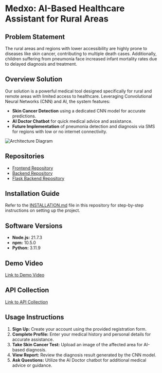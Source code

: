 # Medxo: AI-Based Healthcare Assistant for Rural Areas

## Problem Statement
The rural areas and regions with lower accessibility are highly prone to diseases like skin cancer, contributing to multiple death cases. Additionally, children suffering from pneumonia face increased infant mortality rates due to delayed diagnosis and treatment.

## Overview Solution
Our solution is a powerful medical tool designed specifically for rural and remote areas with limited access to healthcare. Leveraging Convolutional Neural Networks (CNN) and AI, the system features:
- **Skin Cancer Detection** using a dedicated CNN model for accurate predictions.
- **AI Doctor Chatbot** for quick medical advice and assistance.
- **Future Implementation** of pneumonia detection and diagnosis via SMS for regions with low or no internet connectivity.

![Architecture Diagram](![Architecture](https://github.com/user-attachments/assets/0319ca8c-52f4-4f8a-a4d5-14476afc28b4)
)

## Repositories
- [Frontend Repository](https://github.com/Utkarsh-Anandani/hackathon-skin-cancer-detection-frontend)
- [Backend Repository](https://github.com/Utkarsh-Anandani/hackathon-skin-cancer-detection-backend)
- [Flask Backend Repository](https://github.com/Utkarsh-Anandani/hackathon-skin-cancer-detection-DL-backend)

## Installation Guide
Refer to the [INSTALLATION.md](#) file in this repository for step-by-step instructions on setting up the project.

## Software Versions
- **Node.js:** 21.7.3  
- **npm:** 10.5.0  
- **Python:** 3.11.9  

## Demo Video
[Link to Demo Video](#)

## API Collection
[Link to API Collection]([#](https://www.postman.com/utkarsh-anandani/e-hackathon/overview))

## Usage Instructions
1. **Sign Up:** Create your account using the provided registration form.
2. **Complete Profile:** Enter your medical history and personal details for accurate assistance.
3. **Take Skin Cancer Test:** Upload an image of the affected area for AI-based diagnosis.
4. **View Report:** Review the diagnosis result generated by the CNN model.
5. **Ask Questions:** Utilize the AI Doctor chatbot for additional medical advice or guidance.


